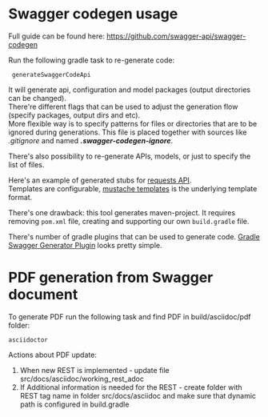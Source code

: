 # Swagger codegen usage

Full guide can be found here: https://github.com/swagger-api/swagger-codegen

Run the following gradle task to re-generate code:
```
 generateSwaggerCodeApi
```
It will generate api, configuration and model packages (output directories can be changed).\
There're different flags that can be used to adjust the generation flow (specify packages, output dirs and etc).\
More flexible way is to specify patterns for files or directories that are to be ignored during generations. 
This file is placed together with sources like _.gitignore_ and named _**.swagger-codegen-ignore**_.

There's also possibility to re-generate APIs, models, or just to specify the list of files. 

Here's an example of generated stubs for 
[requests API](https://github.com/CopyrightClearanceCenter/dist-foreign/tree/master/dist-foreign-ui/src/main/java/com/copyright/rup/dist/foreign/ui/gen).\
Templates are configurable, [mustache templates](https://mustache.github.io/) is the underlying template format. 


There's one drawback: this tool generates maven-project. It requires removing `pom.xml` file, creating and supporting
our own `build.gradle` file.

There's number of gradle plugins that can be used to generate code. 
[Gradle Swagger Generator Plugin](https://github.com/int128/gradle-swagger-generator-plugin) looks pretty simple.

# PDF generation from Swagger document

To generate PDF run the following task and find PDF in build/asciidoc/pdf folder:
```
asciidoctor
```

Actions about PDF update:
1. When new REST is implemented - update file src/docs/asciidoc/working_rest_adoc
2. If Additional information is needed for the REST - create folder with REST tag name in folder src/docs/asciidoc and make sure that dynamic path is configured in build.gradle 

